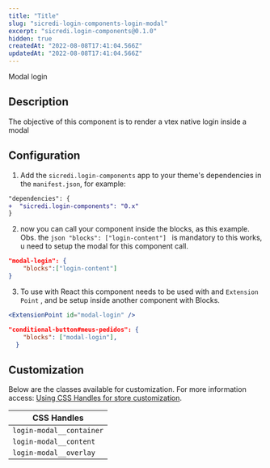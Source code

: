 ```yaml
---
title: "Title"
slug: "sicredi-login-components-login-modal"
excerpt: "sicredi.login-components@0.1.0"
hidden: true
createdAt: "2022-08-08T17:41:04.566Z"
updatedAt: "2022-08-08T17:41:04.566Z"
---
```

Modal login

## Description

The objective of this component is to render a vtex native login inside a modal

## Configuration

1. Add the `sicredi.login-components` app to your theme's dependencies in the `manifest.json`, for example:

```diff
"dependencies": {
+  "sicredi.login-components": "0.x"
}
```

2. now you can call your component inside the blocks, as this example.
Obs. the ```json "blocks": ["login-content"] ``` is mandatory to this works, u need to setup the modal for this component call.

```json 
"modal-login": {
    "blocks":["login-content"]
}
```

3. To use with React this component needs to be used with and `Extension Point` , and be setup inside another component with Blocks.
```jsx
<ExtensionPoint id="modal-login" />
```

```json 
"conditional-button#meus-pedidos": {    
    "blocks": ["modal-login"],    
  }
```
## Customization

Below are the classes available for customization. For more information access: [Using CSS Handles for store customization](https://vtex.io/docs/recipes/style/using-css-handles-for-store-customization).

| CSS Handles                                |
| -----------------------------------------  |
|  `login-modal__container`                  |
|  `login-modal__content`                    |
|  `login-modal__overlay`                    |